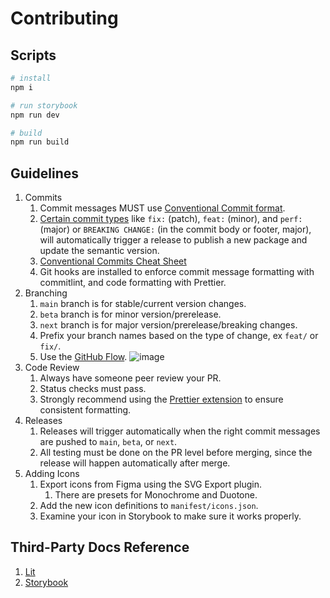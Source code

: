 # Contributing

## Scripts

```bash
# install
npm i

# run storybook
npm run dev

# build
npm run build
```

## Guidelines

1. Commits
   1. Commit messages MUST use [Conventional Commit format](https://www.conventionalcommits.org).
   1. [Certain commit types](https://semantic-release.gitbook.io/semantic-release/#commit-message-format) like `fix:` (patch), `feat:` (minor), and `perf:` (major) or `BREAKING CHANGE:` (in the commit body or footer, major), will automatically trigger a release to publish a new package and update the semantic version.
   1. [Conventional Commits Cheat Sheet](https://gist.github.com/Zekfad/f51cb06ac76e2457f11c80ed705c95a3)
   1. Git hooks are installed to enforce commit message formatting with commitlint, and code formatting with Prettier.
1. Branching
   1. `main` branch is for stable/current version changes.
   1. `beta` branch is for minor version/prerelease.
   1. `next` branch is for major version/prerelease/breaking changes.
   1. Prefix your branch names based on the type of change, ex `feat/` or `fix/`.
   1. Use the [GitHub Flow](https://docs.github.com/en/get-started/quickstart/github-flow).
      ![image](https://i0.wp.com/build5nines.com/wp-content/uploads/2018/01/GitHub-Flow.png)
1. Code Review
   1. Always have someone peer review your PR.
   1. Status checks must pass.
   1. Strongly recommend using the [Prettier extension](https://marketplace.visualstudio.com/items?itemName=esbenp.prettier-vscode) to ensure consistent formatting.
1. Releases
   1. Releases will trigger automatically when the right commit messages are pushed to `main`, `beta`, or `next`.
   1. All testing must be done on the PR level before merging, since the release will happen automatically after merge.
1. Adding Icons
   1. Export icons from Figma using the SVG Export plugin.
      1. There are presets for Monochrome and Duotone.
   1. Add the new icon definitions to `manifest/icons.json`.
   1. Examine your icon in Storybook to make sure it works properly.

## Third-Party Docs Reference

1. [Lit](https://lit.dev/docs/)
1. [Storybook](https://storybook.js.org/docs)
